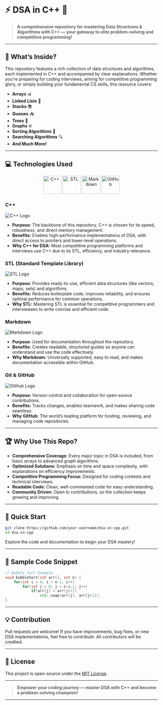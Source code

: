# ⚡ DSA in C++ 🚀

> **A comprehensive repository for mastering Data Structures & Algorithms with C++ — your gateway to elite problem-solving and competitive programming!**

---

## 🧩 What’s Inside?

This repository features a rich collection of data structures and algorithms, each implemented in C++ and accompanied by clear explanations. Whether you're preparing for coding interviews, aiming for competitive programming glory, or simply building your fundamental CS skills, this resource covers:

- **Arrays** 📊
- **Linked Lists** 🔗
- **Stacks** 📚
- **Queues** 📥
- **Trees** 🌳
- **Graphs** 🌐
- **Sorting Algorithms** 🔄
- **Searching Algorithms** 🔍
- **And Much More!**

---

## 💻 Technologies Used

<div align="center">
  <img src="https://img.icons8.com/color/96/000000/c-plus-plus-logo.png" alt="C++" height="60"/>
  <img src="https://upload.wikimedia.org/wikipedia/commons/0/0e/Microsoft_.NET_logo.png" alt="STL" height="60"/>
  <img src="https://img.icons8.com/ios-filled/100/000000/markdown.png" alt="Markdown" height="60"/>
  <img src="https://img.icons8.com/ios-filled/100/000000/github.png" alt="GitHub" height="60"/>
</div>

### **C++**
![C++ Logo](https://img.icons8.com/color/96/000000/c-plus-plus-logo.png)
- **Purpose:** The backbone of this repository, C++ is chosen for its speed, robustness, and direct memory management.
- **Benefits:** Enables high-performance implementations of DSA, with direct access to pointers and lower-level operations.
- **Why C++ for DSA:** Most competitive programming platforms and interviews use C++ due to its STL, efficiency, and industry relevance.

### **STL (Standard Template Library)**
![STL Logo](https://upload.wikimedia.org/wikipedia/commons/0/0e/Microsoft_.NET_logo.png)
- **Purpose:** Provides ready-to-use, efficient data structures (like vectors, maps, sets) and algorithms.
- **Benefits:** Reduces boilerplate code, improves reliability, and ensures optimal performance for common operations.
- **Why STL:** Mastering STL is essential for competitive programmers and interviewees to write concise and efficient code.

### **Markdown**
![Markdown Logo](https://img.icons8.com/ios-filled/100/000000/markdown.png)
- **Purpose:** Used for documentation throughout the repository.
- **Benefits:** Creates readable, structured guides so anyone can understand and use the code effectively.
- **Why Markdown:** Universally supported, easy to read, and makes documentation accessible within GitHub.

### **Git & GitHub**
![GitHub Logo](https://img.icons8.com/ios-filled/100/000000/github.png)
- **Purpose:** Version control and collaboration for open-source contributions.
- **Benefits:** Tracks changes, enables teamwork, and makes sharing code seamless.
- **Why GitHub:** The world’s leading platform for hosting, reviewing, and managing code repositories.

---

## 🏆 Why Use This Repo?

- **Comprehensive Coverage:** Every major topic in DSA is included, from basic arrays to advanced graph algorithms.
- **Optimized Solutions:** Emphasis on time and space complexity, with explanations on efficiency improvements.
- **Competitive Programming Focus:** Designed for coding contests and technical interviews.
- **Readable Code:** Clean, well-commented code for easy understanding.
- **Community Driven:** Open to contributions, so the collection keeps growing and improving.

---

## 🚀 Quick Start

```bash
git clone https://github.com/your-username/dsa-in-cpp.git
cd dsa-in-cpp
```
Explore the code and documentation to begin your DSA mastery!

---

## 🌟 Sample Code Snippet

```cpp
// Bubble Sort Example
void bubbleSort(int arr[], int n) {
    for(int i = 0; i < n-1; i++)
        for(int j = 0; j < n-i-1; j++)
            if(arr[j] > arr[j+1])
                std::swap(arr[j], arr[j+1]);
}
```

---

## 💡 Contribution

Pull requests are welcome! If you have improvements, bug fixes, or new DSA implementations, feel free to contribute. All contributors will be credited.

---

## 📖 License

This project is open-source under the [MIT License](LICENSE).

---

> **Empower your coding journey — master DSA with C++ and become a problem-solving champion!**

---

